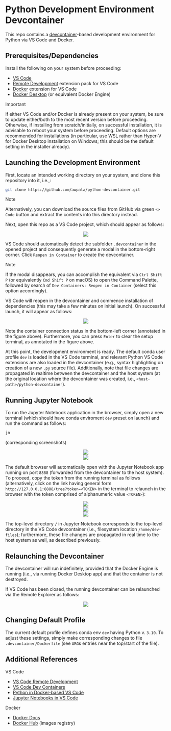 # Python Development Environment Devcontainer

This repo contains a [devcontainer](https://containers.dev/)-based development environment for Python via VS Code and Docker.

## Prerequisites/Dependencies

Install the following on your system before proceeding:
* [VS Code](https://code.visualstudio.com/)
* [Remote Development](https://marketplace.visualstudio.com/items?itemName=ms-vscode-remote.vscode-remote-extensionpack) extension pack for VS Code
* [Docker]() extension for VS Code
* [Docker Desktop](https://docs.docker.com/) (or equivalent Docker Engine)

> [!IMPORTANT]  
> If either VS Code and/or Docker is already present on your system, be sure to update either/both to the most recent version before proceeding. Otherwise, if installing from scratch/initially, on successful installation, it is advisable to reboot your system before proceeding. Default options are recommended for installations (in particular, use WSL rather than Hyper-V for Docker Desktop installation on Windows; this should be the default setting in the installer already).

## Launching the Development Environment

First, locate an intended working directory on your system, and clone this repository into it, i.e.,:

```bash
git clone https://github.com/awpala/python-devcontainer.git
```

> [!NOTE]  
> Alternatively, you can download the source files from GitHub via green `<> Code` button and extract the contents into this directory instead.

Next, open this repo as a VS Code project, which should appear as follows:

<center>
<img src="./assets/001-launch-devcontainer.png">
</center>

VS Code should automatically detect the subfolder `.devcontainer` in the opened project and consequently generate a modal in the bottom-right corner. Click `Reopen in Container` to create the devcontainer.

> [!NOTE]  
> If the modal disappears, you can accomplish the equivalent via `Ctrl Shift P` (or equivalently `Cmd Shift P` on macOS) to open the Command Palette, followed by search of `Dev Containers: Reopen in Container` (select this option accordingly).

VS Code will reopen in the devcontainer and commence installation of dependencies (this may take a few minutes on initial launch). On successful launch, it will appear as follows:

<center>
<img src="./assets/002-init-devcontainer.png">
</center>

Note the container connection status in the bottom-left corner (annotated in the figure above). Furthermore, you can press `Enter` to clear the setup terminal, as annotated in the figure above.

At this point, the development environment is ready. The default conda user profile `dev` is loaded in the VS Code terminal, and relevant Python VS Code extensions are also loaded in the devcontainer (e.g., syntax highlighting on creation of a new `.py` source file). Additionally, note that file changes are propagated in realtime between the devcontainer and the host system (at the original location where the devcontainer was created, i.e., `<host-path>/python-devcontainer`).

## Running Jupyter Notebook

To run the Jupyter Notebook application in the browser, simply open a new terminal (which should have conda enviroment `dev` preset on launch) and run the command as follows:

```bash
jn
```

(corresponding screenshots)


<center>
<img src="./assets/003-jn-part1.png">
</center>

<center>
<img src="./assets/004-jn-part2.png">
</center>

The default browser will automatically open with the Jupyter Notebook app running on port `8888` (forwarded from the devcontainer to the host system). To proceed, copy the token from the running terminal as follows (alternatively, click on the link having general form `http://127.0.0.1:8888/tree?token=<TOKEN>` in the terminal to relaunch in the browser with the token comprised of alphanumeric value `<TOKEN>`):

<center>
<img src="./assets/005-jn-part3.png">
</center>

<center>
<img src="./assets/006-jn-part4.png">
</center>

<center>
<img src="./assets/007-jn-part5.png">
</center>

The top-level directory `/` in Jupyter Notebook corresponds to the top-level directory in the VS Code devcontainer (i.e., filesystem location `/home/dev-files`); furthermore, these file changes are propagated in real time to the host system as well, as described previously.

## Relaunching the Devcontainer

The devcontainer will run indefinitely, provided that the Docker Engine is running (i.e., via running Docker Desktop app) and that the container is not destroyed.

If VS Code has been closed, the running devcontainer can be relaunched via the Remote Explorer as follows:

<center>
<img src="./assets/008-relaunch.png">
</center>

## Changing Default Profile

The current default profile defines conda env `dev` having Python v. `3.10`. To adjust these settings, simply make corresponding changes to file `.devcontainer/Dockerfile` (see `ARG`s entries near the top/start of the file).

## Additional References

VS Code
* [VS Code Remote Development](https://code.visualstudio.com/docs/remote/remote-overview)
* [VS Code Dev Containers](https://code.visualstudio.com/docs/devcontainers/containers)
* [Python in Docker-based VS Code](https://code.visualstudio.com/docs/containers/quickstart-python)
* [Jupyter Notebooks in VS Code](https://code.visualstudio.com/docs/datascience/jupyter-notebooks)

Docker
* [Docker Docs](https://docs.docker.com/)
* [Docker Hub](https://hub.docker.com/) (images registry)